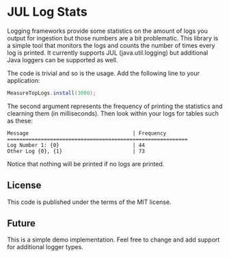 # JUL Log Stats

Logging frameworks provide some statistics on the amount of logs you output for ingestion but those numbers are a bit problematic. This library is a simple tool that monitors the logs and counts the number of times every log is printed. It currently supports JUL (java.util.logging) but additional Java loggers can be supported as well.

The code is trivial and so is the usage. Add the following line to your application:

```java
MeasureTopLogs.install(3000);
```

The second argument represents the frequency of printing the statistics and clearning them (in milliseconds). Then look within your logs for tables such as these:

```
Message                                  | Frequency
===========================================================
Log Number 1: {0}                        | 44
Other Log {0}, {1}                       | 73
```

Notice that nothing will be printed if no logs are printed.

## License
This code is published under the terms of the MIT license.

## Future
This is a simple demo implementation. Feel free to change and add support for additional logger types.
